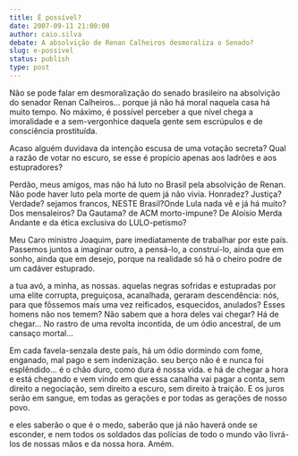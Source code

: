 ```yaml
---
title: É possível?
date: 2007-09-11 21:00:00
author: caio.silva
debate: A absolvição de Renan Calheiros desmoraliza o Senado?
slug: e-possivel
status: publish 
type: post
---
```


Não se pode falar em desmoralização do senado brasileiro na absolvição do senador Renan Calheiros... porque já não há moral naquela casa há muito tempo. No máximo, é possível perceber a que nível chega a imoralidade e a sem-vergonhice daquela gente sem escrúpulos e de consciência prostituída.  

Acaso alguém duvidava da intenção escusa de uma votação secreta? Qual a razão de votar no escuro, se esse é propício apenas aos ladrões e aos estupradores?  

Perdão, meus amigos, mas não há luto no Brasil pela absolvição de Renan. Não pode haver luto pela morte de quem já não vivia. Honradez? Justiça? Verdade? sejamos francos, NESTE Brasil?Onde Lula nada vê e já há muito? Dos mensaleiros? Da Gautama? de ACM morto-impune? De Aloísio Merda Andante e da ética exclusiva do LULO-petismo?  

Meu Caro ministro Joaquim, pare imediatamente de trabalhar por este país. Passemos juntos a imaginar outro, a pensá-lo, a construí-lo, ainda que em sonho, ainda que em desejo, porque na realidade só há o cheiro podre de um cadáver estuprado.  

a tua avó, a minha, as nossas. aquelas negras sofridas e estupradas por uma elite corrupta, preguiçosa, acanalhada, geraram descendência: nós, para que fôssemos mais uma vez reificados, esquecidos, anulados? Esses homens não nos temem? Não sabem que a hora deles vai chegar? Há de chegar... No rastro de uma revolta incontida, de um ódio ancestral, de um cansaço mortal...   

Em cada favela-senzala deste país, há um ódio dormindo com fome, enganado, mal pago e sem indenização. seu berço não é e nunca foi esplêndido... é o chão duro, como dura é nossa vida. e há de chegar a hora e está chegando e vem vindo em que essa canalha vai pagar a conta, sem direito a negociação, sem direito a escuro, sem direito à traição. E os juros serão em sangue, em todas as gerações e por todas as gerações de nosso povo.  

e eles saberão o que é o medo, saberão que já não haverá onde se esconder, e nem todos os soldados das polícias de todo o mundo vão livrá-los de nossas mãos e da nossa hora. Amém.
